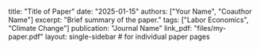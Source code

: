 title: "Title of Paper"
date: "2025-01-15"
authors: ["Your Name", "Coauthor Name"]
excerpt: "Brief summary of the paper."
tags: ["Labor Economics", "Climate Change"]
publication: "Journal Name"
link_pdf: "files/my-paper.pdf"
layout: single-sidebar  # for individual paper pages
